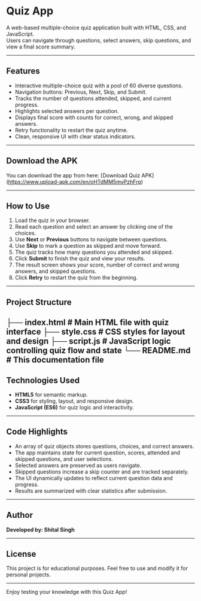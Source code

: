 # Quiz App

A web-based multiple-choice quiz application built with HTML, CSS, and JavaScript.  
Users can navigate through questions, select answers, skip questions, and view a final score summary.

---

## Features

- Interactive multiple-choice quiz with a pool of 60 diverse questions.
- Navigation buttons: Previous, Next, Skip, and Submit.
- Tracks the number of questions attended, skipped, and current progress.
- Highlights selected answers per question.
- Displays final score with counts for correct, wrong, and skipped answers.
- Retry functionality to restart the quiz anytime.
- Clean, responsive UI with clear status indicators.

---
## Download the APK
You can download the app from here:
[Download Quiz APK] (https://www.upload-apk.com/en/oHTdMM5mvPzhFrp)

---

## How to Use

1. Load the quiz in your browser.
2. Read each question and select an answer by clicking one of the choices.
3. Use **Next** or **Previous** buttons to navigate between questions.
4. Use **Skip** to mark a question as skipped and move forward.
5. The quiz tracks how many questions you attended and skipped.
6. Click **Submit** to finish the quiz and view your results.
7. The result screen shows your score, number of correct and wrong answers, and skipped questions.
8. Click **Retry** to restart the quiz from the beginning.

---

## Project Structure
├── index.html # Main HTML file with quiz interface
├── style.css # CSS styles for layout and design
├── script.js # JavaScript logic controlling quiz flow and state
└── README.md # This documentation file
---

## Technologies Used

- **HTML5** for semantic markup.
- **CSS3** for styling, layout, and responsive design.
- **JavaScript (ES6)** for quiz logic and interactivity.

---

## Code Highlights

- An array of quiz objects stores questions, choices, and correct answers.
- The app maintains state for current question, scores, attended and skipped questions, and user selections.
- Selected answers are preserved as users navigate.
- Skipped questions increase a skip counter and are tracked separately.
- The UI dynamically updates to reflect current question data and progress.
- Results are summarized with clear statistics after submission.

---

## Author

**Developed by: Shital Singh**  

---

## License

This project is for educational purposes. Feel free to use and modify it for personal projects.

---

Enjoy testing your knowledge with this Quiz App!

